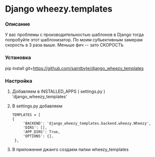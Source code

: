 # Django wheezy.templates

### Описание

У вас проблемы с производительностью шаблонов в Django тогда попробуйте этот шаблонизатор. По моим субьективным замерам скорость в 3 раза выше. Меньше фич -- зато СКОРОСТЬ

### Установка
pip install git+https://github.com/saintbyte/django_wheezy_templates

### Настройка

1. Добавляем в INSTALLED_APPS ( settings.py ) 'django_wheezy_templates'

2. В settings.py добавляем
   ```
   TEMPLATES = [
   {
        'BACKEND': 'django_wheezy_templates.backend.wheezy.Wheezy',
        'DIRS': [],
        'APP_DIRS': True,
        'OPTIONS': {},
    },
    ```
3. В приложения джанго создаем папки wheezy_templates
